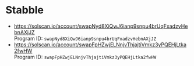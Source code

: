 # Stabble

- https://solscan.io/account/swapNyd8XiQwJ6ianp9snpu4brUqFxadzvHebnAXjJZ  
  Program ID: `swapNyd8XiQwJ6ianp9snpu4brUqFxadzvHebnAXjJZ`
- https://solscan.io/account/swapFpHZwjELNnjvThjajtiVmkz3yPQEHjLtka2fwHW  
  Program ID: `swapFpHZwjELNnjvThjajtiVmkz3yPQEHjLtka2fwHW`
